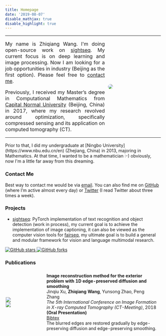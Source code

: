 ```yaml
---
title: Homepage
date: '2019-08-07'
disable_mathjax: true
disable_highlight: true
---
```


<table style="width:100%;border:0px;border-spacing:0px;">
  <tr style="padding:0px;">
    <td style="width:64%;padding:0px;text-align:justify;text-justify:inter-ideograph;">
      <p>My name is Zhiqiang Wang. I'm doing open-source work on <a href="https://github.com/zhiqwang/sightseq">sightseq</a>. My current focus is on deep learning and image processing. Now I am looking for a job opportunities in industry (Beijing as the first option). Please feel free to <a href="#contact-me">contact me</a>.</p>
      <p>Previously, I received my Master’s degree in Computational Mathematics from <a href="http://eng.cnu.edu.cn">Capital Normal University</a> (Beijing, China) in 2017, where my research revolved around optimization, specifically compressed sensing and its application on computed tomography (CT).</p>
    </td>
    <td style="width:36%;padding:10px">
      <img style="border-radius:50%;" src="/images/Zhiqiang.png">
    </td>
  </tr>
</table>
Prior to that, I did my undergraduate at [Ningbo University](https://www.nbu.edu.cn/en) (Zhejiang, China) in 2013, majoring in Mathematics. At that time, I wanted to be a mathematician :-) obviously, now I'm a little far away from this dreaming.

### Contact Me
Best way to contact me would be via [email](mailto:zhiqwang@outlook.com). You can also find me on [GitHub](https://github.com/zhiqwang) (where I’m active almost every day) or [Twitter](https://twitter.com/zhiq_w) (I read Twitter about three times a week).

### Projects

- [sightseq](https://github.com/zhiqwang/sightseq): PyTorch implementation of text recognition and object detection (work in process), my current goal is to achieve the implementation of image captioning, it can also be viewed as the computer vision tools for [fairseq](https://github.com/pytorch/fairseq), my ultimate goal is to build a general and modular framework for vision and language multimodal research.
<a href="https://github.com/zhiqwang/sightseq" style="border-bottom:none;padding-bottom:none;transition:none;box-shadow:none;background:none;vertical-align:text-top;">
  <img src="https://img.shields.io/github/stars/zhiqwang/sightseq.svg?color=teal&logo=github"alt="GitHub stars">
</a>
<a href="https://github.com/zhiqwang/sightseq/forks" style="border-bottom:none;padding-bottom:none;transition:none;box-shadow:none;background:none;vertical-align:text-top;">
  <img src="https://img.shields.io/github/forks/zhiqwang/sightseq.svg" alt="GitHub forks">
</a>

### Publications
<div class="publications">
  <table style="width:100%;border:0px;border-spacing:0px;border-collapse:separate;margin-right:auto;margin-left:auto;"><tbody>
    <tr onmouseout="edgepreserved_stop()" onmouseover="edgepreserved_start()">
      <td style="padding:2px;width:25%;vertical-align:middle">
        <div class="one">
          <div class="two" id='edgepreserved_image'>
            <img src="/images/edgepreserved_after.png">
          </div>
          <img src="/images/edgepreserved_before.png">
        </div>
        <script type="text/javascript">
          function edgepreserved_start() {
            document.getElementById('edgepreserved_image').style.opacity = "1";
          }
          function edgepreserved_stop() {
            document.getElementById('edgepreserved_image').style.opacity = "0";
          }
          edgepreserved_stop()
        </script>
      </td>
      <td style="padding:8px;width:75%;font-size:14px;vertical-align:middle">
        <b>Image reconstruction method for the exterior problem with 1D edge-preserved diffusion and smoothing</b>
        <br>
        Jinqiu Xu, <b>Zhiqiang Wang</b>, Yunsong Zhao, Peng Zhang
        <br>
        <em>The 5th International Conference on Image Formation in X-ray Computed Tomography (CT-Meeting)</em>, 2018 <b>(Oral Presentation)</b>
        <br><a href="/data/XuCTMeeting2018.bib">Bibtex</a>
        <br>The blurred edges are restored gradually by edge-preserving diffusion and edge-preserving smoothing.
      </td>
    </tr>
  </tbody></table>
</div>
